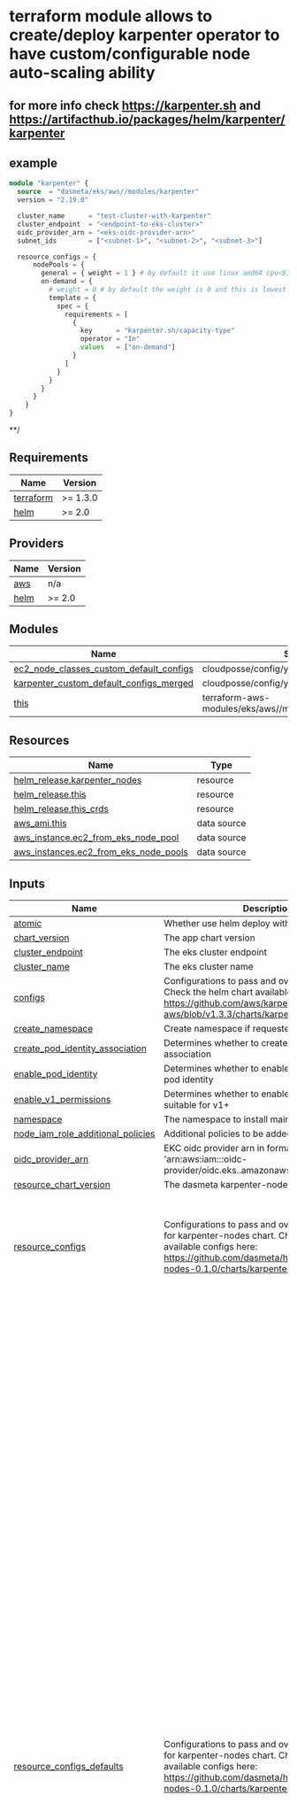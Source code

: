 
<!-- BEGINNING OF PRE-COMMIT-TERRAFORM DOCS HOOK -->

 # terraform module allows to create/deploy karpenter operator to have custom/configurable node auto-scaling ability
## for more info check https://karpenter.sh and https://artifacthub.io/packages/helm/karpenter/karpenter

## example
```terraform
module "karpenter" {
  source  = "dasmeta/eks/aws//modules/karpenter"
  version = "2.19.0"

  cluster_name      = "test-cluster-with-karpenter"
  cluster_endpoint  = "<endpoint-to-eks-cluster>"
  oidc_provider_arn = "<eks-oidc-provider-arn>"
  subnet_ids        = ["<subnet-1>", "<subnet-2>", "<subnet-3>"]

  resource_configs = {
      nodePools = {
        general = { weight = 1 } # by default it use linux amd64 cpu<6, memory<10000Mi, >2 generation and  ["spot", "on-demand"] type nodes so that it tries to get spot at first and if no then on-demand
        on-demand = {
          # weight = 0 # by default the weight is 0 and this is lowest priority, we can schedule pod in this not
          template = {
            spec = {
              requirements = [
                {
                  key      = "karpenter.sh/capacity-type"
                  operator = "In"
                  values   = ["on-demand"]
                }
              ]
            }
          }
        }
      }
    }
}
```

**/

## Requirements

| Name | Version |
|------|---------|
| <a name="requirement_terraform"></a> [terraform](#requirement\_terraform) | >= 1.3.0 |
| <a name="requirement_helm"></a> [helm](#requirement\_helm) | >= 2.0 |

## Providers

| Name | Version |
|------|---------|
| <a name="provider_aws"></a> [aws](#provider\_aws) | n/a |
| <a name="provider_helm"></a> [helm](#provider\_helm) | >= 2.0 |

## Modules

| Name | Source | Version |
|------|--------|---------|
| <a name="module_ec2_node_classes_custom_default_configs"></a> [ec2\_node\_classes\_custom\_default\_configs](#module\_ec2\_node\_classes\_custom\_default\_configs) | cloudposse/config/yaml//modules/deepmerge | 1.0.2 |
| <a name="module_karpenter_custom_default_configs_merged"></a> [karpenter\_custom\_default\_configs\_merged](#module\_karpenter\_custom\_default\_configs\_merged) | cloudposse/config/yaml//modules/deepmerge | 1.0.2 |
| <a name="module_this"></a> [this](#module\_this) | terraform-aws-modules/eks/aws//modules/karpenter | 20.34.0 |

## Resources

| Name | Type |
|------|------|
| [helm_release.karpenter_nodes](https://registry.terraform.io/providers/hashicorp/helm/latest/docs/resources/release) | resource |
| [helm_release.this](https://registry.terraform.io/providers/hashicorp/helm/latest/docs/resources/release) | resource |
| [helm_release.this_crds](https://registry.terraform.io/providers/hashicorp/helm/latest/docs/resources/release) | resource |
| [aws_ami.this](https://registry.terraform.io/providers/hashicorp/aws/latest/docs/data-sources/ami) | data source |
| [aws_instance.ec2_from_eks_node_pool](https://registry.terraform.io/providers/hashicorp/aws/latest/docs/data-sources/instance) | data source |
| [aws_instances.ec2_from_eks_node_pools](https://registry.terraform.io/providers/hashicorp/aws/latest/docs/data-sources/instances) | data source |

## Inputs

| Name | Description | Type | Default | Required |
|------|-------------|------|---------|:--------:|
| <a name="input_atomic"></a> [atomic](#input\_atomic) | Whether use helm deploy with --atomic flag | `bool` | `false` | no |
| <a name="input_chart_version"></a> [chart\_version](#input\_chart\_version) | The app chart version | `string` | `"1.4.0"` | no |
| <a name="input_cluster_endpoint"></a> [cluster\_endpoint](#input\_cluster\_endpoint) | The eks cluster endpoint | `string` | n/a | yes |
| <a name="input_cluster_name"></a> [cluster\_name](#input\_cluster\_name) | The eks cluster name | `string` | n/a | yes |
| <a name="input_configs"></a> [configs](#input\_configs) | Configurations to pass and override default ones. Check the helm chart available configs here: https://github.com/aws/karpenter-provider-aws/blob/v1.3.3/charts/karpenter/values.yaml | `any` | `{}` | no |
| <a name="input_create_namespace"></a> [create\_namespace](#input\_create\_namespace) | Create namespace if requested | `bool` | `true` | no |
| <a name="input_create_pod_identity_association"></a> [create\_pod\_identity\_association](#input\_create\_pod\_identity\_association) | Determines whether to create pod identity association | `bool` | `true` | no |
| <a name="input_enable_pod_identity"></a> [enable\_pod\_identity](#input\_enable\_pod\_identity) | Determines whether to enable support for EKS pod identity | `bool` | `true` | no |
| <a name="input_enable_v1_permissions"></a> [enable\_v1\_permissions](#input\_enable\_v1\_permissions) | Determines whether to enable permissions suitable for v1+ | `bool` | `true` | no |
| <a name="input_namespace"></a> [namespace](#input\_namespace) | The namespace to install main helm. | `string` | `"karpenter"` | no |
| <a name="input_node_iam_role_additional_policies"></a> [node\_iam\_role\_additional\_policies](#input\_node\_iam\_role\_additional\_policies) | Additional policies to be added to the IAM role | `any` | `{}` | no |
| <a name="input_oidc_provider_arn"></a> [oidc\_provider\_arn](#input\_oidc\_provider\_arn) | EKC oidc provider arn in format 'arn:aws:iam::<account-id>:oidc-provider/oidc.eks.<region>.amazonaws.com/id/<oidc-id>'. | `string` | n/a | yes |
| <a name="input_resource_chart_version"></a> [resource\_chart\_version](#input\_resource\_chart\_version) | The dasmeta karpenter-nodes chart version | `string` | `"0.1.0"` | no |
| <a name="input_resource_configs"></a> [resource\_configs](#input\_resource\_configs) | Configurations to pass and override default ones for karpenter-nodes chart. Check the helm chart available configs here: https://github.com/dasmeta/helm/tree/karpenter-nodes-0.1.0/charts/karpenter-nodes | <pre>object({<br/>    ec2NodeClasses = optional(any, {}) # This is for additional node classes configuration, by default it creates ec2NodeClass resource named 'default' and this attaches to all nodepools based on var.resource_configs_defaults configs<br/>    nodePools      = optional(any, {}) # The nodepool resources definition, it uses some predefined/default values from var.resource_configs_defaults which can be customized, check helm chart or/and karpenter docs for schema/fields<br/>  })</pre> | `{}` | no |
| <a name="input_resource_configs_defaults"></a> [resource\_configs\_defaults](#input\_resource\_configs\_defaults) | Configurations to pass and override default ones for karpenter-nodes chart. Check the helm chart available configs here: https://github.com/dasmeta/helm/tree/karpenter-nodes-0.1.0/charts/karpenter-nodes | <pre>object({<br/>    nodeClass = optional(any, {<br/>      amiFamily          = null # if not specified the value will be identified based on eks managed nodes ami id, the valid values are for example "AL2", "AL2023"<br/>      detailedMonitoring = true<br/>      metadataOptions = {<br/>        httpEndpoint            = "enabled"<br/>        httpProtocolIPv6        = "disabled"<br/>        httpPutResponseHopLimit = 2 # This is changed to disable IMDS access from containers not on the host network<br/>        httpTokens              = "required"<br/>      }<br/>      blockDeviceMappings = [<br/>        {<br/>          deviceName = "/dev/xvda"<br/>          ebs = {<br/>            volumeSize = "100Gi"<br/>            volumeType = "gp3"<br/>            encrypted  = true<br/>          }<br/>        }<br/>      ]<br/>    })<br/>    nodeClassRef = optional(any, {<br/>      group = "karpenter.k8s.aws"<br/>      kind  = "EC2NodeClass"<br/>      name  = "default"<br/>    }),<br/>    requirements = optional(any, [<br/>      {<br/>        key      = "karpenter.k8s.aws/instance-cpu"<br/>        operator = "Lt"<br/>        values   = ["9"] # <=8 core cpu nodes<br/>      },<br/>      {<br/>        key      = "karpenter.k8s.aws/instance-memory"<br/>        operator = "Lt"<br/>        values   = ["33000"] # <=32 Gb memory nodes<br/>      },<br/>      {<br/>        key      = "karpenter.k8s.aws/instance-cpu"<br/>        operator = "Gt"<br/>        values   = ["1"] # > core cpu nodes<br/>      },<br/>      {<br/>        key      = "karpenter.k8s.aws/instance-memory"<br/>        operator = "Gt"<br/>        values   = ["2000"] #  >2Gb Gb memory nodes as k8s struggles to start small ones<br/>      },<br/>      {<br/>        key      = "karpenter.k8s.aws/instance-generation"<br/>        operator = "Gt"<br/>        values   = ["2"] # generation of ec2 instances >2 (like t3a.medium) are more performance and effectiveness<br/>      },<br/>      {<br/>        key      = "kubernetes.io/arch"<br/>        operator = "In"<br/>        values   = ["amd64"] # amd64 linux is main platform arch we will use<br/>      },<br/>      {<br/>        key      = "karpenter.sh/capacity-type"<br/>        operator = "In"<br/>        values   = ["spot", "on-demand"] # both spot and on-demand nodes, it will look at first available spot and if no then on-demand<br/>      }<br/>    ])<br/>    disruption = optional(any, {<br/>      consolidationPolicy = "WhenEmptyOrUnderutilized"<br/>      consolidateAfter    = "3m" # the frequency how often karpenter will check and colocate/disrupt nodes<br/>      budgets = [<br/>        { nodes : "10%" } # allows karpenter to only deprovision/disrupt/recreate 10% of nodes at a time for consolidation/cost-optimization, to have more stable workloads<br/>      ]<br/>    }),<br/>    limits = optional(any, {<br/>      cpu = 10<br/>    })<br/>  })</pre> | `{}` | no |
| <a name="input_subnet_ids"></a> [subnet\_ids](#input\_subnet\_ids) | VPC subnet ids used for default Ec2NodeClass as subnet selector. | `list(string)` | n/a | yes |
| <a name="input_wait"></a> [wait](#input\_wait) | Whether use helm deploy with --wait flag | `bool` | `true` | no |

## Outputs

| Name | Description |
|------|-------------|
| <a name="output_helm_metadata"></a> [helm\_metadata](#output\_helm\_metadata) | Helm release metadata |
| <a name="output_karpenter_data"></a> [karpenter\_data](#output\_karpenter\_data) | Karpenter data |
<!-- END OF PRE-COMMIT-TERRAFORM DOCS HOOK -->
